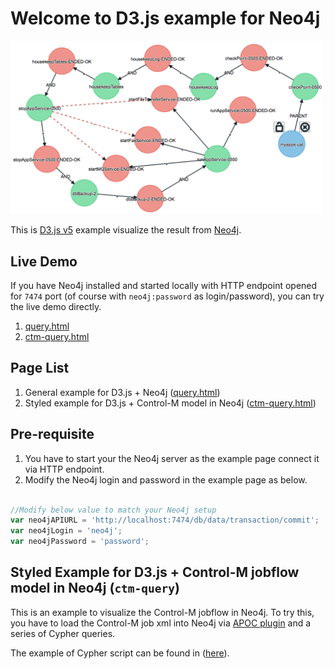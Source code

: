 # Welcome to D3.js example for Neo4j

<img src="/demo/demo-screen.png?raw=true" width="500px"/>

This is [D3.js v5](https://d3js.org/) example visualize the result from [Neo4j](https://neo4j.com/).

## Live Demo
If you have Neo4j installed and started locally with HTTP endpoint opened for `7474` port (of course with `neo4j:password` as login/password), you can try the live demo directly.
1. [query.html](https://rawgit.com/micwan88/d3js-neo4j-example/master/query.html)
2. [ctm-query.html](https://rawgit.com/micwan88/d3js-neo4j-example/master/ctm-query.html)

## Page List
1. General example for D3.js + Neo4j ([query.html](query.html))
2. Styled example for D3.js + Control-M model in Neo4j ([ctm-query.html](ctm-query.html))

## Pre-requisite
1. You have to start your the Neo4j server as the example page connect it via HTTP endpoint.
2. Modify the Neo4j login and password in the example page as below.

``` javascript

//Modify below value to match your Neo4j setup
var neo4jAPIURL = 'http://localhost:7474/db/data/transaction/commit';
var neo4jLogin = 'neo4j';
var neo4jPassword = 'password';
```

## Styled Example for D3.js + Control-M jobflow model in Neo4j (`ctm-query`)
This is an example to visualize the Control-M jobflow in Neo4j. To try this, you have to load the Control-M job xml into Neo4j via [APOC plugin](https://github.com/neo4j-contrib/neo4j-apoc-procedures) and a series of Cypher queries.

The example of Cypher script can be found in ([here](cypher-example/controlm-model.cypher)).